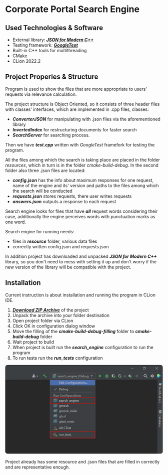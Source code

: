 # Corporate Portal Search Engine
## Used Technologies & Software
- External library: [***JSON for Modern C++***](https://github.com/nlohmann/json "Visit library github")
- Testing framework: [***GoogleTest***](https://github.com/google "Visit framework github")
- Built-in C++ tools for multithreading
- CMake
- CLion 2022.2
## Project Properies & Structure
Program is used to show the files that are more appropriate to users' requests via relevance calculation.

The project structure is Object Oriented, so it consists of three header files with classes' interfaces, which are implemented in .cpp files, classes:
- ***ConverterJSON*** for manipulating with .json files via the aforementioned library
- ***InvertedIndex*** for restructuring documents for faster search
- ***SearchServer*** for searching process.

Then we have ***test.cpp*** written with *GoogleTest* framefork for testing the program.

All the files among which the search is taking place are placed in the folder *resources*, which in turn is in the folder *cmake-build-debug*. In the second folder also three .json files are located:
- ***config.json*** has the info about maximum responses for one request, name of the engine and its' version and paths to the files among which the search will be conducted
- ***requests.json*** stores requests, there user writes requests
- ***answers.json*** outputs a response to each request

Search engine looks for files that have ***all*** request words considering their case, additionally the engine perceives words with punctuation marks as one word.

Search engine for running needs:
- files in ***resource*** folder, various data files
- correctly written config.json and requests.json

In addition project has downloaded and unpacked ***JSON for Modern C++*** library, so you don't need to mess with setting it up and don't worry if the new version of the library will be compatible with the project.

## Installation
Current instruction is about installation and running the program in CLion IDE.
1. [***Download ZIP Archive***](https://github.com/kuksarnlav/search_engine/archive/refs/heads/main.zip "Download search engine") of the project
2. Unpack the archive into your folder destination
3. Open project folder via CLion
4. Click OK in configuration dialog window
5. Move the filling of the ***cmake-build-debug-filling*** folder to ***cmake-build-debug*** folder
6. Wait project to build
7. When project is built run the ***search_engine*** configuration to run the program
8. To run tests run the ***run_tests*** configuration

![Image description](photos-for-github/run-configurations.png)

Project already has some resource and .json files that are filled in correctly and are representative enough.